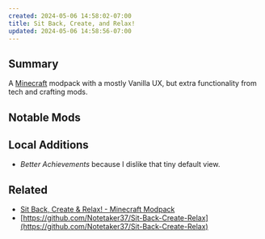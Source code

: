 ```yaml
---
created: 2024-05-06 14:58:02-07:00
title: Sit Back, Create, and Relax!
updated: 2024-05-06 14:58:56-07:00
---
```


## Summary

A [Minecraft](Minecraft.md) modpack with a mostly Vanilla UX, but extra functionality from tech and crafting mods.

## Notable Mods

## Local Additions

* *Better Achievements* because I dislike that tiny default view.

## Related

* [Sit Back, Create & Relax! - Minecraft Modpack](https://modrinth.com/modpack/sit-back-create-relax)
* [https://github.com/Notetaker37/Sit-Back-Create-Relax](https://github.com/Notetaker37/Sit-Back-Create-Relax)